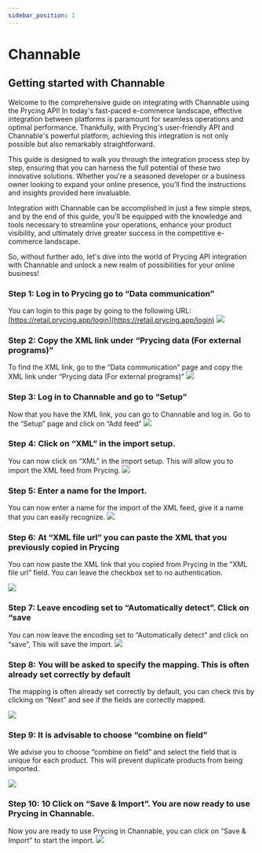 ```yaml
---
sidebar_position: 1
---
```


# Channable

## Getting started with Channable

Welcome to the comprehensive guide on integrating with Channable using the Prycing API! In today's fast-paced e-commerce
landscape, effective integration between platforms is paramount for seamless operations and optimal performance.
Thankfully, with Prycing's user-friendly API and Channable's powerful platform, achieving this integration is not only
possible but also remarkably straightforward.

This guide is designed to walk you through the integration process step by step, ensuring that you can harness the full
potential of these two innovative solutions. Whether you're a seasoned developer or a business owner looking to expand
your online presence, you'll find the instructions and insights provided here invaluable.

Integration with Channable can be accomplished in just a few simple steps, and by the end of this guide, you'll be
equipped with the knowledge and tools necessary to streamline your operations, enhance your product visibility, and
ultimately drive greater success in the competitive e-commerce landscape.

So, without further ado, let's dive into the world of Prycing API integration with Channable and unlock a new realm of
possibilities for your online business!

### Step 1: Log in to Prycing go to “Data communication”

You can login to this page by going to the following
URL: [https://retail.prycing.app/login](https://retail.prycing.app/login)
![](/img/Channable_step1.svg)

### Step 2: Copy the XML link under “Prycing data (For external programs)”

To find the XML link, go to the “Data communication” page and copy the XML link under “Prycing data (For external
programs)”
![](/img/Channable_step2.svg)

### Step 3: Log in to Channable and go to “Setup”

Now that you have the XML link, you can go to Channable and log in. Go to the “Setup” page and click on “Add feed”
![](/img/Channable_step3.svg)

### Step 4: Click on “XML” in the import setup.

You can now click on “XML” in the import setup. This will allow you to import the XML feed from Prycing.
![](/img/Channable_step4.svg)

### Step 5: Enter a name for the Import.

You can now enter a name for the import of the XML feed, give it a name that you can easily recognize.
![](/img/Channable_step5.svg)

### Step 6: At “XML file url” you can paste the XML that you previously copied in Prycing

You can now paste the XML link that you copied from Prycing in the “XML file url” field. You can leave the checkbox set to no authentication.

![](/img/Channable_step6.svg)

### Step 7: Leave encoding set to “Automatically detect”. Click on “save

You can now leave the encoding set to “Automatically detect” and click on “save”, This will save the import.
![](/img/Channable_step7.svg)

### Step 8: You will be asked to specify the mapping. This is often already set correctly by default

The mapping is often already set correctly by default, you can check this by clicking on “Next” and see if the fields
are correctly mapped.

![](/img/Channable_step8.svg)

### Step 9: It is advisable to choose “combine on field”

We advise you to choose “combine on field” and select the field that is unique for each product. This will prevent
duplicate products from being imported.

![](/img/Channable_step9.svg)

### Step 10: 10 Click on “Save & Import”. You are now ready to use Prycing in Channable.

Now you are ready to use Prycing in Channable, you can click on “Save & Import” to start the import.
![](/img/Channable_step10.svg)

